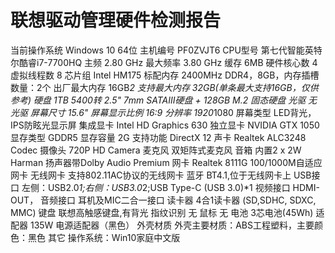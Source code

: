 联想驱动管理硬件检测报告
================================================================
当前操作系统		Windows 10 64位
主机编号		PF0ZVJT6
CPU型号			第七代智能英特尔酷睿i7-7700HQ
主频			2.80 GHz
最大频率		3.80 GHz
缓存			6MB
硬件核心数		4
虚拟线程数		8
芯片组			Intel HM175
标配内存		2400MHz DDR4，8GB，内存插槽数量：2个
出厂最大内存		16GB*2
支持最大内存		32GB(单条最大支持16GB，仅供参考)
硬盘			1TB 5400转  2.5"  7mm SATAIII硬盘 + 128GB M.2 固态硬盘
光驱			无光驱
屏幕尺寸		15.6"
屏幕显示比例		16:9
分辨率			1920*1080
屏幕类型		LED背光，IPS防眩光显示屏
集成显卡		Intel HD Graphics 630
独立显卡		NVIDIA GTX 1050
显存类型		GDDR5
显存容量		2G
支持功能		DirectX 12
声卡			Realtek ALC3248 Codec
摄像头			720P HD Camera
麦克风			双矩阵式麦克风
音箱			内置2 x 2W Harman 扬声器带Dolby Audio Premium
网卡			Realtek 8111G 100/1000M自适应网卡
无线网卡		支持802.11AC协议的无线网卡
蓝牙			BT4.1,位于无线网卡上
USB接口			左侧：USB2.0*1;右侧：USB3.0*2;USB Type-C (USB 3.0)*1
视频接口		HDMI-OUT，
音频接口		耳机及MIC二合一接口
读卡器			4合1读卡器 (SD,SDHC, SDXC, MMC)
键盘			联想高触感键盘,有背光
指纹识别		无
鼠标			无
电池			3芯电池(45Wh)
适配器			135W 电源适配器（黑色）
外壳材质		外壳主要材质：ABS工程塑料，主要颜色：黑色
其它			操作系统：Win10家庭中文版
